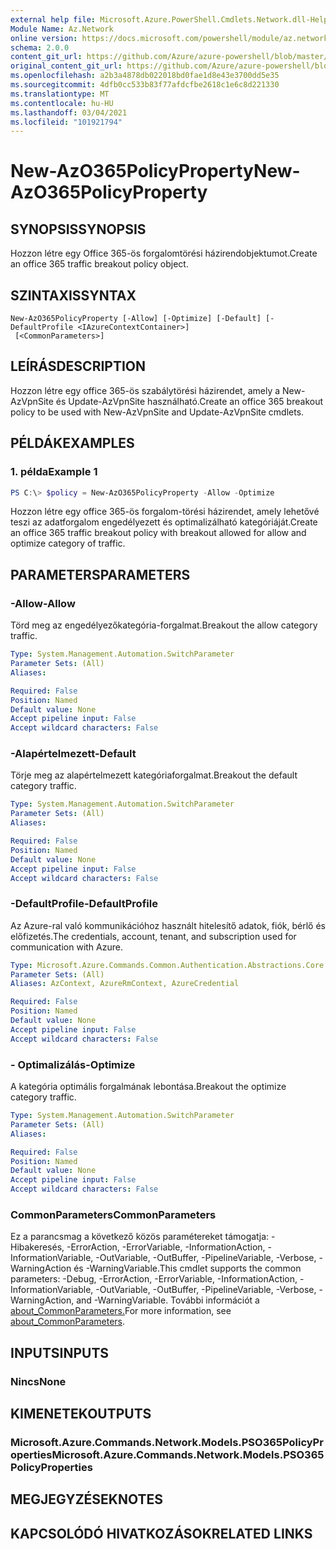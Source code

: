 ```yaml
---
external help file: Microsoft.Azure.PowerShell.Cmdlets.Network.dll-Help.xml
Module Name: Az.Network
online version: https://docs.microsoft.com/powershell/module/az.network/new-azo365policyproperty
schema: 2.0.0
content_git_url: https://github.com/Azure/azure-powershell/blob/master/src/Network/Network/help/New-AzO365PolicyProperty.md
original_content_git_url: https://github.com/Azure/azure-powershell/blob/master/src/Network/Network/help/New-AzO365PolicyProperty.md
ms.openlocfilehash: a2b3a4878db022018bd0fae1d8e43e3700dd5e35
ms.sourcegitcommit: 4dfb0cc533b83f77afdcfbe2618c1e6c8d221330
ms.translationtype: MT
ms.contentlocale: hu-HU
ms.lasthandoff: 03/04/2021
ms.locfileid: "101921794"
---
```

# <span data-ttu-id="c45ce-101">New-AzO365PolicyProperty</span><span class="sxs-lookup"><span data-stu-id="c45ce-101">New-AzO365PolicyProperty</span></span>

## <span data-ttu-id="c45ce-102">SYNOPSIS</span><span class="sxs-lookup"><span data-stu-id="c45ce-102">SYNOPSIS</span></span>
<span data-ttu-id="c45ce-103">Hozzon létre egy Office 365-ös forgalomtörési házirendobjektumot.</span><span class="sxs-lookup"><span data-stu-id="c45ce-103">Create an office 365 traffic breakout policy object.</span></span>

## <span data-ttu-id="c45ce-104">SZINTAXIS</span><span class="sxs-lookup"><span data-stu-id="c45ce-104">SYNTAX</span></span>

```
New-AzO365PolicyProperty [-Allow] [-Optimize] [-Default] [-DefaultProfile <IAzureContextContainer>]
 [<CommonParameters>]
```

## <span data-ttu-id="c45ce-105">LEÍRÁS</span><span class="sxs-lookup"><span data-stu-id="c45ce-105">DESCRIPTION</span></span>
<span data-ttu-id="c45ce-106">Hozzon létre egy office 365-ös szabálytörési házirendet, amely a New-AzVpnSite és Update-AzVpnSite használható.</span><span class="sxs-lookup"><span data-stu-id="c45ce-106">Create an office 365 breakout policy to be used with New-AzVpnSite and Update-AzVpnSite cmdlets.</span></span>
## <span data-ttu-id="c45ce-107">PÉLDÁK</span><span class="sxs-lookup"><span data-stu-id="c45ce-107">EXAMPLES</span></span>

### <span data-ttu-id="c45ce-108">1. példa</span><span class="sxs-lookup"><span data-stu-id="c45ce-108">Example 1</span></span>
```powershell
PS C:\> $policy = New-AzO365PolicyProperty -Allow -Optimize
```

<span data-ttu-id="c45ce-109">Hozzon létre egy office 365-ös forgalom-törési házirendet, amely lehetővé teszi az adatforgalom engedélyezett és optimalizálható kategóriáját.</span><span class="sxs-lookup"><span data-stu-id="c45ce-109">Create an office 365 traffic breakout policy with breakout allowed for allow and optimize category of traffic.</span></span>

## <span data-ttu-id="c45ce-110">PARAMETERS</span><span class="sxs-lookup"><span data-stu-id="c45ce-110">PARAMETERS</span></span>

### <span data-ttu-id="c45ce-111">-Allow</span><span class="sxs-lookup"><span data-stu-id="c45ce-111">-Allow</span></span>
<span data-ttu-id="c45ce-112">Törd meg az engedélyezőkategória-forgalmat.</span><span class="sxs-lookup"><span data-stu-id="c45ce-112">Breakout the allow category traffic.</span></span>

```yaml
Type: System.Management.Automation.SwitchParameter
Parameter Sets: (All)
Aliases:

Required: False
Position: Named
Default value: None
Accept pipeline input: False
Accept wildcard characters: False
```

### <span data-ttu-id="c45ce-113">-Alapértelmezett</span><span class="sxs-lookup"><span data-stu-id="c45ce-113">-Default</span></span>
<span data-ttu-id="c45ce-114">Törje meg az alapértelmezett kategóriaforgalmat.</span><span class="sxs-lookup"><span data-stu-id="c45ce-114">Breakout the default category traffic.</span></span>

```yaml
Type: System.Management.Automation.SwitchParameter
Parameter Sets: (All)
Aliases:

Required: False
Position: Named
Default value: None
Accept pipeline input: False
Accept wildcard characters: False
```

### <span data-ttu-id="c45ce-115">-DefaultProfile</span><span class="sxs-lookup"><span data-stu-id="c45ce-115">-DefaultProfile</span></span>
<span data-ttu-id="c45ce-116">Az Azure-ral való kommunikációhoz használt hitelesítő adatok, fiók, bérlő és előfizetés.</span><span class="sxs-lookup"><span data-stu-id="c45ce-116">The credentials, account, tenant, and subscription used for communication with Azure.</span></span>

```yaml
Type: Microsoft.Azure.Commands.Common.Authentication.Abstractions.Core.IAzureContextContainer
Parameter Sets: (All)
Aliases: AzContext, AzureRmContext, AzureCredential

Required: False
Position: Named
Default value: None
Accept pipeline input: False
Accept wildcard characters: False
```

### <span data-ttu-id="c45ce-117">- Optimalizálás</span><span class="sxs-lookup"><span data-stu-id="c45ce-117">-Optimize</span></span>
<span data-ttu-id="c45ce-118">A kategória optimális forgalmának lebontása.</span><span class="sxs-lookup"><span data-stu-id="c45ce-118">Breakout the optimize category traffic.</span></span>

```yaml
Type: System.Management.Automation.SwitchParameter
Parameter Sets: (All)
Aliases:

Required: False
Position: Named
Default value: None
Accept pipeline input: False
Accept wildcard characters: False
```

### <span data-ttu-id="c45ce-119">CommonParameters</span><span class="sxs-lookup"><span data-stu-id="c45ce-119">CommonParameters</span></span>
<span data-ttu-id="c45ce-120">Ez a parancsmag a következő közös paramétereket támogatja: -Hibakeresés, -ErrorAction, -ErrorVariable, -InformationAction, -InformationVariable, -OutVariable, -OutBuffer, -PipelineVariable, -Verbose, -WarningAction és -WarningVariable.</span><span class="sxs-lookup"><span data-stu-id="c45ce-120">This cmdlet supports the common parameters: -Debug, -ErrorAction, -ErrorVariable, -InformationAction, -InformationVariable, -OutVariable, -OutBuffer, -PipelineVariable, -Verbose, -WarningAction, and -WarningVariable.</span></span> <span data-ttu-id="c45ce-121">További információt a [about_CommonParameters.](http://go.microsoft.com/fwlink/?LinkID=113216)</span><span class="sxs-lookup"><span data-stu-id="c45ce-121">For more information, see [about_CommonParameters](http://go.microsoft.com/fwlink/?LinkID=113216).</span></span>

## <span data-ttu-id="c45ce-122">INPUTS</span><span class="sxs-lookup"><span data-stu-id="c45ce-122">INPUTS</span></span>

### <span data-ttu-id="c45ce-123">Nincs</span><span class="sxs-lookup"><span data-stu-id="c45ce-123">None</span></span>

## <span data-ttu-id="c45ce-124">KIMENETEK</span><span class="sxs-lookup"><span data-stu-id="c45ce-124">OUTPUTS</span></span>

### <span data-ttu-id="c45ce-125">Microsoft.Azure.Commands.Network.Models.PSO365PolicyProperties</span><span class="sxs-lookup"><span data-stu-id="c45ce-125">Microsoft.Azure.Commands.Network.Models.PSO365PolicyProperties</span></span>

## <span data-ttu-id="c45ce-126">MEGJEGYZÉSEK</span><span class="sxs-lookup"><span data-stu-id="c45ce-126">NOTES</span></span>

## <span data-ttu-id="c45ce-127">KAPCSOLÓDÓ HIVATKOZÁSOK</span><span class="sxs-lookup"><span data-stu-id="c45ce-127">RELATED LINKS</span></span>
